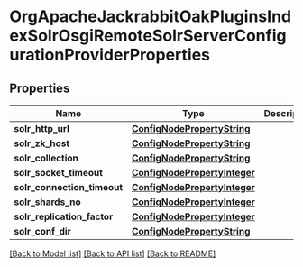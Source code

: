 # OrgApacheJackrabbitOakPluginsIndexSolrOsgiRemoteSolrServerConfigurationProviderProperties

## Properties
Name | Type | Description | Notes
------------ | ------------- | ------------- | -------------
**solr_http_url** | [**ConfigNodePropertyString**](ConfigNodePropertyString.md) |  | [optional] 
**solr_zk_host** | [**ConfigNodePropertyString**](ConfigNodePropertyString.md) |  | [optional] 
**solr_collection** | [**ConfigNodePropertyString**](ConfigNodePropertyString.md) |  | [optional] 
**solr_socket_timeout** | [**ConfigNodePropertyInteger**](ConfigNodePropertyInteger.md) |  | [optional] 
**solr_connection_timeout** | [**ConfigNodePropertyInteger**](ConfigNodePropertyInteger.md) |  | [optional] 
**solr_shards_no** | [**ConfigNodePropertyInteger**](ConfigNodePropertyInteger.md) |  | [optional] 
**solr_replication_factor** | [**ConfigNodePropertyInteger**](ConfigNodePropertyInteger.md) |  | [optional] 
**solr_conf_dir** | [**ConfigNodePropertyString**](ConfigNodePropertyString.md) |  | [optional] 

[[Back to Model list]](../README.md#documentation-for-models) [[Back to API list]](../README.md#documentation-for-api-endpoints) [[Back to README]](../README.md)


